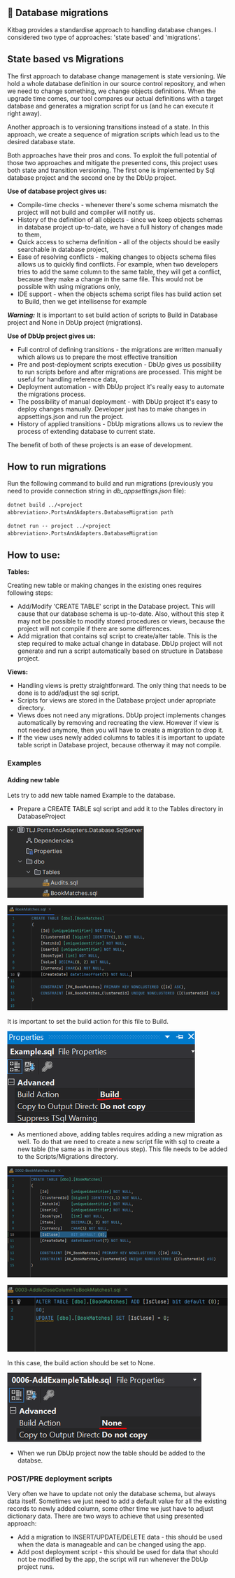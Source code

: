 ﻿## :card_index: Database migrations

Kitbag provides a standardise approach to handling database changes. I considered two type of approaches: 'state based' and 'migrations'. 

## State based vs Migrations
The first approach to database change management is state versioning. We hold a whole database definition in our source control repository, and when we need to change something, we change objects definitions. When the upgrade time comes, our tool compares our actual definitions with a target database and generates a migration script for us (and he can execute it right away).

Another approach is to versioning transitions instead of a state. In this approach, we create a sequence of migration scripts which lead us to the desired database state.

Both approaches have their pros and cons. To exploit the full potential of those two approaches and mitigate the presented cons, this project uses both state and transition versioning. The first one is implemented by Sql database project and the second one by the DbUp project.

**Use of database project gives us:**
- Compile-time checks - whenever there's some schema mismatch the project will not build and compiler will notify us.
- History of the definition of all objects - since we keep objects schemas in database project up-to-date, we have a full history of changes made to them,
- Quick access to schema definition - all of the objects should be easily searchable in database project,
- Ease of resolving conflicts - making changes to objects schema files allows us to quickly find conflicts. For example, when two developers tries to add the same column to the same table, they will get a conflict, because they make a change in the same file. This would not be possible with using migrations only,
- IDE support - when the objects schema script files has build action set to Build, then we get intellisense for example

_**Warning:**_ It is important to set build action of scripts to Build in Database project and None in DbUp project (migrations).

**Use of DbUp project gives us:**
- Full control of defining transitions - the migrations are written manually which allows us to prepare the most effective transition
- Pre and post-deployment scripts execution - DbUp gives us possibility to run scripts before and after migrations are processed. This might be useful for handling reference data,
- Deployment automation - with DbUp project it's really easy to automate the migrations process.
- The possibility of manual deployment - with DbUp project it's easy to deploy changes manually. Developer just has to make changes in appsettings.json and run the project.
- History of applied transitions - DbUp migrations allows us to review the process of extending database to current state.

The benefit of both of these projects is an ease of development.

## How to run migrations

Run the following command to build and run migrations (previously you need to provide connection string in _db_appsettings.json_ file):

`dotnet build ../<project abbreviation>.PortsAndAdapters.DatabaseMigration path`

`dotnet run -- project ../<project abbreviation>.PortsAndAdapters.DatabaseMigration`

## How to use:
**Tables:**

Creating new table or making changes in the existing ones requires following steps:
- Add/Modify 'CREATE TABLE' script in the Database project. This will cause that our database schema is up-to-date. Also, without this step it may not be possible to modify stored procedures or views, because the project will not compile if there are some differences.
- Add migration that contains sql script to create/alter table. This is the step required to make actual change in database. DbUp project will not generate and run a script automatically based on structure in Database project.

**Views:**
- Handling views is pretty straightforward. The only thing that needs to be done is to add/adjust the sql script.
- Scripts for views are stored in the Database project under apropriate directory.
- Views does not need any migrations. DbUp project implements changes automatically by removing and recreating the view. However if view is not needed anymore, then you will have to create a migration to drop it.
- If the view uses newly added columns to tables it is important to update table script in Database project, because otherway it may not compile.

### Examples

#### Adding new table

Lets try to add new table named Example to the database.
* Prepare a CREATE TABLE sql script and add it to the Tables directory in DatabaseProject

![image](./assets/folder_view.png)

![image](./assets/table_view.png)

It is important to set the build action for this file to Build.

![image](./assets/table_settings.png)

* As mentioned above, adding tables requires adding a new migration as well. To do that we need to create a new script file with sql to create a new table (the same as in the previous step). This file needs to be added to the Scripts/Migrations directory.

![image](./assets/changed_table.png)

![image](./assets/alter_table.png)

In this case, the build action should be set to None.

![image](./assets/file_none_build_settings.png)

* When we run DbUp project now the table should be added to the databse.

### POST/PRE deployment scripts
Very often we have to update not only the database schema, but always data itself. Sometimes we just need to add a default value for all the existing records to newly added column, some other time we just have to adjust dictionary data. There are two ways to achieve that using presented approach:

- Add a migration to INSERT/UPDATE/DELETE data - this should be used when the data is manageable and can be changed using the app.
- Add post deployment script - this should be used for data that should not be modified by the app, the script will run whenever the DbUp project runs.